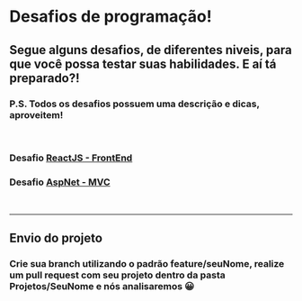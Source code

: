 # Desafios de programação!

## Segue alguns desafios, de diferentes niveis, para que você possa testar suas habilidades. E aí tá preparado?!
### P.S. Todos os desafios possuem uma descrição e dicas, aproveitem!

<br />

### Desafio [**ReactJS - FrontEnd**](https://github.com/gabriel-sisjr/desafios-programacao/tree/master/ReactJS-FrontEnd)

### Desafio [**AspNet - MVC**](https://github.com/gabriel-sisjr/desafios-programacao/tree/master/AspNet-MVC)

<br />

-----

## Envio do projeto

### Crie sua branch utilizando o padrão **feature/seuNome**, realize um pull request com seu projeto dentro da pasta **Projetos/SeuNome** e nós analisaremos 😀
